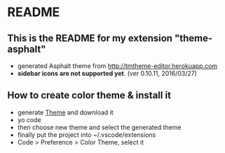 # README
## This is the README for my extension "theme-asphalt"

+ generated Asphalt theme from http://tmtheme-editor.herokuapp.com
+ **sidebar icons are not supported yet**. (ver 0.10.11, 2016/03/27)

## How to create color theme & install it

+ generate [Theme](http://tmtheme-editor.herokuapp.com) and download it
+ yo code
+ then choose new theme and select the generated theme
+ finally put the project into ~/.vscode/extensions
+ Code > Preference > Color Theme, select it
